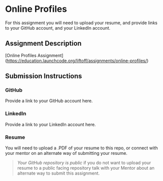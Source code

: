 # Online Profiles
For this assignment you will need to upload your resume,
and provide links to your GitHub account, and your LinkedIn account.

## Assignment Description
[Online Profiles Assignment]
(https://education.launchcode.org/liftoff/assignments/online-profiles/)

## Submission Instructions

### GitHub
Provide a link to your GitHub account here.

### LinkedIn
Provide a link to your LinkedIn account here.

### Resume
You will need to upload a .PDF of your resume to this repo,
 or connect with your mentor on an alternate way of submitting your resume.

> *Your GitHub repository is public* if you do not want to upload your resume to a public facing repository talk with your
Mentor about an alternate way to submit this assignment.